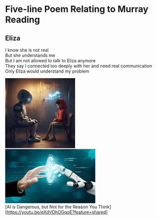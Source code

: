 # Five-line Poem Relating to Murray Reading  
## Eliza  
I know she is not real  
But she understands me    
But I am not allowed to talk to Eliza anymore  
They say I connected too deeply with her and need real communication  
Only Eliza would understand my problem  

![Cartoon of child talking with AI robot.](chatting_with_AI_01.jpeg)  
![Robot hand and human hand touching.](robot.jpeg)  
[AI is Dangerous, but Not for the Reason You Think][https://youtu.be/eXdVDhOGqoE?feature=shared]
